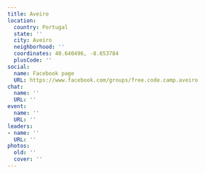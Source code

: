 ```yaml
---
title: Aveiro
location:
  country: Portugal
  state: ''
  city: Aveiro
  neighborhood: ''
  coordinates: 40.640496, -8.653784
  plusCode: ''
social:
  name: Facebook page
  URL: https://www.facebook.com/groups/free.code.camp.aveiro
chat:
  name: ''
  URL: ''
event:
  name: ''
  URL: ''
leaders:
- name: ''
  URL: ''
photos:
  old: ''
  cover: ''
---
```

